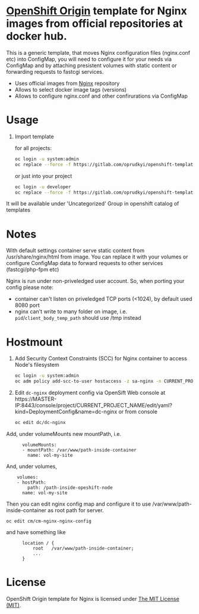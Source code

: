 [OpenShift Origin](https://www.openshift.org/) template for Nginx images from official repositories at docker hub.
==============

This is a generic template, that moves Nginx configuration files (nginx.conf etc) into ConfigMap, you will need to configure it 
for your needs via ConfigMap and by attaching presistent volumes with static content or forwarding requests to fastcgi services.

 - Uses official images from [Nginx](https://hub.docker.com/r/library/nginx/) repository
 - Allows to select docker image tags (versions)
 - Allows to configure nginx.conf and other confirurations via ConfigMap
      

Usage
==============

1. Import template

	for all projects:
	```sh
	oc login -u system:admin
	oc replace --force -f https://gitlab.com/oprudkyi/openshift-templates/raw/master/nginx/nginx.yaml -n openshift
	```

	or just into your project
	```sh
	oc login -u developer
	oc replace --force -f https://gitlab.com/oprudkyi/openshift-templates/raw/master/nginx/nginx.yaml -n CURRENT_PROJECT_NAME
	```

It will be available under 'Uncategorized' Group in openshift catalog of templates

Notes
==============
With default settings container serve static content from /usr/share/nginx/html from image. 
You can replace it with your volumes or configure ConfigMap data to forward requests to other services (fastcgi/php-fpm etc)

Nginx is run under non-priveledged user account. So, when porting your config please note:
 - container can't listen on priveledged TCP ports (<1024), by default used 8080 port
 - nginx can't write to many folder on image, i.e. ```pid```/```client_body_temp_path``` should use /tmp instead 


Hostmount
==============
1. Add Security Context Constraints (SCC) for Nginx container to access Node's filesystem
	```sh
	oc login -u system:admin
	oc adm policy add-scc-to-user hostaccess -z sa-nginx -n CURRENT_PROJECT_NAME
	```
2. Edit `dc-nginx` deployment config via OpenSift Web console 
at https://MASTER-IP:8443/console/project/CURRENT_PROJECT_NAME/edit/yaml?kind=DeploymentConfig&name=dc-nginx 
or from console 
	```sh
	oc edit dc/dc-nginx
	```

  Add, under volumeMounts new mountPath, i.e.
  ```
        volumeMounts:
        - mountPath: /var/www/path-inside-container
          name: vol-my-site
  ```

  And, under volumes, 
  ```
      volumes:
      - hostPath: 
          path: /path-inside-opeshift-node
        name: vol-my-site
  ```

  Then you can edit nginx config map and configure it to use /var/www/path-inside-container as root path for server.
  ```
  oc edit cm/cm-nginx-nginx-config
  ```
  and have something like
  ```
        location / {
            root   /var/www/path-inside-container;
			...
        }

  ```




License
==============

OpenShift Origin template for Nginx is licensed under [The MIT License (MIT)](LICENSE).

